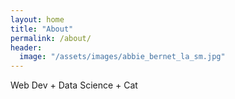 ```yaml
---
layout: home
title: "About"
permalink: /about/
header:
  image: "/assets/images/abbie_bernet_la_sm.jpg"
---
```


Web Dev + Data Science + Cat 

